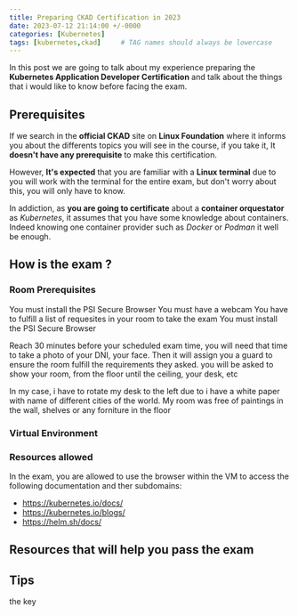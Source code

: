 ```yaml
---
title: Preparing CKAD Certification in 2023
date: 2023-07-12 21:14:00 +/-0000
categories: [Kubernetes]
tags: [kubernetes,ckad]     # TAG names should always be lowercase
---
```


In this post we are going to talk about my experience preparing the **Kubernetes Application Developer Certification** and talk about the things that i would like to know before facing the exam.

## Prerequisites
If we search in the **official CKAD** site on **Linux Foundation** where it informs you about the differents topics you will see in the course, if you take it, It **doesn't have any prerequisite** to make this certification.

However, **It's expected** that you are familiar with a **Linux terminal** due to you will work with the terminal for the entire exam, but don't worry about this, you will only have to know. 

In addiction, as **you are going to certificate** about a **container orquestator** as *Kubernetes*, it assumes that you have some knowledge about containers. Indeed knowing one container provider such as *Docker* or *Podman* it well be enough.
## How is the exam ?

### Room Prerequisites
You must install the PSI Secure Browser
You must have a webcam
You have to fulfill a list of requesites in your room to take the exam
You must install the PSI Secure Browser

Reach 30 minutes before your scheduled exam time, you will need that time to take a photo of your DNI, your face. Then it will assign you a guard to ensure the room fulfill the requirements they asked. you will be asked to show your room, from the floor until the ceiling, your desk, etc

In my case, i have to rotate my desk to the left due to i have a white paper with name of different cities of the world. My room was free of paintings in the wall, shelves or any forniture in the floor

### Virtual Environment

### Resources allowed

In the exam, you are allowed to use the browser within the VM to access the following documentation and ther subdomains: 
- https://kubernetes.io/docs/
- https://kubernetes.io/blogs/
- https://helm.sh/docs/


## Resources that will help you pass the exam

## Tips
the key

##
